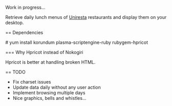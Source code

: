 Work in progress...

Retrieve daily lunch menus of [Uniresta](http://www.uniresta.fi)
restaurants and display them on your desktop.

== Dependencies

\# yum install korundum plasma-scriptengine-ruby rubygem-hpricot

=== Why Hpricot instead of Nokogiri

Hpricot is better at handling broken HTML.

== TODO

* Fix charset issues
* Update data daily without any user action
* Implement browsing multiple days
* Nice graphics, bells and whistles...
